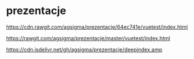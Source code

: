 # prezentacje

https://cdn.rawgit.com/agsigma/prezentacje/64ec741e/vuetest/index.html

https://rawgit.com/agsigma/prezentacje/master/vuetest/index.html

https://cdn.jsdelivr.net/gh/agsigma/prezentacje/deepindex.amp
